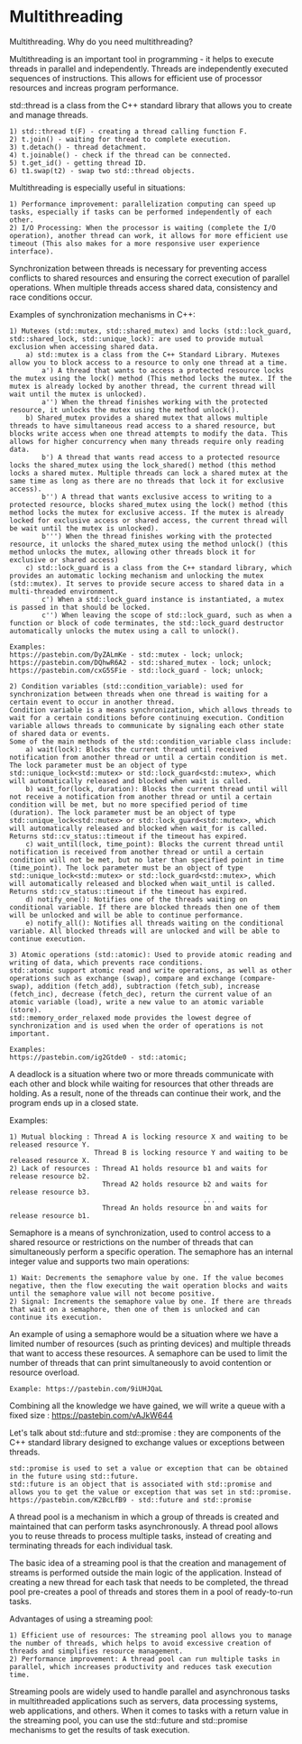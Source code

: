 # Multithreading
Multithreading. Why do you need multithreading?

Multithreading is an important tool in programming - it helps to execute threads in parallel and independently. Threads are independently executed sequences of instructions. This allows for efficient use of processor resources and increas program performance.

std::thread is a class from the C++ standard library that allows you to create and manage threads.

    1) std::thread t(F) - creating a thread calling function F.
    2) t.join() - waiting for thread to complete execution.
    3) t.detach() - thread detachment.
    4) t.joinable() - check if the thread can be connected.
    5) t.get_id() - getting thread ID.
    6) t1.swap(t2) - swap two std::thread objects.

Multithreading is especially useful in situations:

    1) Performance improvement: parallelization computing can speed up tasks, especially if tasks can be performed independently of each other.
    2) I/O Processing: When the processor is waiting (complete the I/O operation), another thread can work, it allows for more efficient use timeout (This also makes for a more responsive user experience interface).

Synchronization between threads is necessary for preventing access conflicts to shared resources and ensuring the correct execution of parallel operations. When multiple threads access shared data, consistency and race conditions occur.

Examples of synchronization mechanisms in C++:

    1) Mutexes (std::mutex, std::shared_mutex) and locks (std::lock_guard, std::shared_lock, std::unique_lock): are used to provide mutual exclusion when accessing shared data. 
        a) std::mutex is a class from the C++ Standard Library. Mutexes allow you to block access to a resource to only one thread at a time.
            a') A thread that wants to access a protected resource locks the mutex using the lock() method (This method locks the mutex. If the mutex is already locked by another thread, the current thread will wait until the mutex is unlocked).
            a'') When the thread finishes working with the protected resource, it unlocks the mutex using the method unlock().
        b) Shared_mutex provides a shared mutex that allows multiple threads to have simultaneous read access to a shared resource, but blocks write access when one thread attempts to modify the data. This allows for higher concurrency when many threads require only reading data.
            b') A thread that wants read access to a protected resource locks the shared_mutex using the lock_shared() method (this method locks a shared mutex. Multiple threads can lock a shared mutex at the same time as long as there are no threads that lock it for exclusive access).
            b'') A thread that wants exclusive access to writing to a protected resource, blocks shared_mutex using the lock() method (this method locks the mutex for exclusive access. If the mutex is already locked for exclusive access or shared access, the current thread will be wait until the mutex is unlocked).
            b''') When the thread finishes working with the protected resource, it unlocks the shared_mutex using the method unlock() (this method unlocks the mutex, allowing other threads block it for exclusive or shared access)
        c) std::lock_guard is a class from the C++ standard library, which provides an automatic locking mechanism and unlocking the mutex (std::mutex). It serves to provide secure access to shared data in a multi-threaded environment.
            c') When a std::lock_guard instance is instantiated, a mutex is passed in that should be locked.
            c'') When leaving the scope of std::lock_guard, such as when a function or block of code terminates, the std::lock_guard destructor automatically unlocks the mutex using a call to unlock().

    Examples:
    https://pastebin.com/DyZALmKe - std::mutex - lock; unlock;
    https://pastebin.com/DQhwR6A2 - std::shared_mutex - lock; unlock;
    https://pastebin.com/cxG5SFie - std::lock_guard - lock; unlock;
    
    2) Condition variables (std::condition_variable): used for synchronization between threads when one thread is waiting for a certain event to occur in another thread.
    Condition variable is a means synchronization, which allows threads to wait for a certain conditions before continuing execution. Condition variable allows threads to communicate by signaling each other state of shared data or events.
    Some of the main methods of the std::condition_variable class include:
        a) wait(lock): Blocks the current thread until received notification from another thread or until a certain condition is met. The lock parameter must be an object of type std::unique_lock<std::mutex> or std::lock_guard<std::mutex>, which will automatically released and blocked when wait is called.
        b) wait_for(lock, duration): Blocks the current thread until will not receive a notification from another thread or until a certain condition will be met, but no more specified period of time (duration). The lock parameter must be an object of type std::unique_lock<std::mutex> or std::lock_guard<std::mutex>, which will automatically released and blocked when wait_for is called. Returns std::cv_status::timeout if the timeout has expired.
        c) wait_until(lock, time_point): Blocks the current thread until notification is received from another thread or until a certain condition will not be met, but no later than specified point in time (time_point). The lock parameter must be an object of type std::unique_lock<std::mutex> or std::lock_guard<std::mutex>, which will automatically released and blocked when wait_until is called. Returns std::cv_status::timeout if the timeout has expired.
        d) notify_one(): Notifies one of the threads waiting on conditional variable. If there are blocked threads then one of them will be unlocked and will be able to continue performance.
        e) notify_all(): Notifies all threads waiting on the conditional variable. All blocked threads will are unlocked and will be able to continue execution.
    
    3) Atomic operations (std::atomic): Used to provide atomic reading and writing of data, which prevents race conditions.
    std::atomic support atomic read and write operations, as well as other operations such as exchange (swap), compare and exchange (compare-swap), addition (fetch_add), subtraction (fetch_sub), increase (fetch_inc), decrease (fetch_dec), return the current value of an atomic variable (load), write a new value to an atomic variable (store).
    std::memory_order_relaxed mode provides the lowest degree of synchronization and is used when the order of operations is not important.
    
    Examples:
    https://pastebin.com/ig2Gtde0 - std::atomic;


A deadlock is a situation where two or more threads communicate with each other and block while waiting for resources that other threads are holding. As a result, none of the threads can continue their work, and the program ends up in a closed state.

Examples:

    1) Mutual blocking : Thread A is locking resource X and waiting to be released resource Y.
                         Thread B is locking resource Y and waiting to be released resource X.
    2) Lack of resources : Thread A1 holds resource b1 and waits for release resource b2.
                           Thread A2 holds resource b2 and waits for release resource b3.
                                                    ...
                           Thread An holds resource bn and waits for release resource b1.


Semaphore is a means of synchronization, used to control access to a shared resource or restrictions on the number of threads that can simultaneously perform a specific operation. The semaphore has an internal integer value and supports two main operations:

    1) Wait: Decrements the semaphore value by one. If the value becomes negative, then the flow executing the wait operation blocks and waits until the semaphore value will not become positive.
    2) Signal: Increments the semaphore value by one. If there are threads that wait on a semaphore, then one of them is unlocked and can continue its execution.

An example of using a semaphore would be a situation where we have a limited number of resources (such as printing devices) and multiple threads that want to access these resources. A semaphore can be used to limit the number of threads that can print simultaneously to avoid contention or resource overload. 

    Example: https://pastebin.com/9iUHJQaL

Combining all the knowledge we have gained, we will write a queue with a fixed size : https://pastebin.com/vAJkW644


Let's talk about std::future and std::promise : they are components of the C++ standard library designed to exchange values or exceptions between threads.

    std::promise is used to set a value or exception that can be obtained in the future using std::future.
    std::future is an object that is associated with std::promise and allows you to get the value or exception that was set in std::promise.
    https://pastebin.com/K2BcLfB9 - std::future and std::promise

A thread pool is a mechanism in which a group of threads is created and maintained that can perform tasks asynchronously. A thread pool allows you to reuse threads to process multiple tasks, instead of creating and terminating threads for each individual task.

The basic idea of a streaming pool is that the creation and management of streams is performed outside the main logic of the application. Instead of creating a new thread for each task that needs to be completed, the thread pool pre-creates a pool of threads and stores them in a pool of ready-to-run tasks.

Advantages of using a streaming pool:

    1) Efficient use of resources: The streaming pool allows you to manage the number of threads, which helps to avoid excessive creation of threads and simplifies resource management.
    2) Performance improvement: A thread pool can run multiple tasks in parallel, which increases productivity and reduces task execution time.

Streaming pools are widely used to handle parallel and asynchronous tasks in multithreaded applications such as servers, data processing systems, web applications, and others. When it comes to tasks with a return value in the streaming pool, you can use the std::future and std::promise mechanisms to get the results of task execution.
